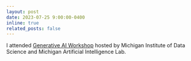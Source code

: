 ```yaml
---
layout: post
date: 2023-07-25 9:00:00-0400
inline: true
related_posts: false
---
```


I attended [Generative AI Workshop](https://midas.umich.edu/midas-faculty-generative-ai-workshop-2023/) hosted by Michigan Institute of Data Science and Michigan Artificial Intelligence Lab.
